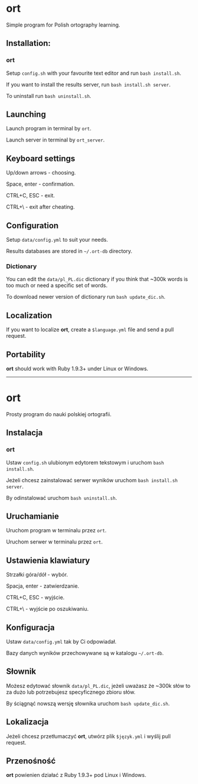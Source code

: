 ort
===

Simple program for Polish ortography learning.

## Installation:

### ort

Setup `config.sh` with your favourite text editor and run `bash install.sh`.

If you want to install the results server, run `bash install.sh server`.

To uninstall run `bash uninstall.sh`.

## Launching

Launch program in terminal by `ort`.

Launch server in terminal by `ort_server`.

## Keyboard settings

Up/down arrows - choosing.

Space, enter - confirmation.

CTRL+C, ESC - exit.

CTRL+\ - exit after cheating.

## Configuration

Setup `data/config.yml` to suit your needs.

Results databases are stored in `~/.ort-db` directory.

### Dictionary

You can edit the `data/pl_PL.dic` dictionary if you think that ~300k
words is too much or need a specific set of words.

To download newer version of dictionary run `bash update_dic.sh`.

## Localization

If you want to localize **ort**, create a `$language.yml` file and send a
pull request.

## Portability

**ort** should work with Ruby 1.9.3+ under Linux or Windows.

---

ort
===

Prosty program do nauki polskiej ortografii.

## Instalacja

### ort

Ustaw `config.sh` ulubionym edytorem tekstowym i uruchom `bash install.sh`.

Jeżeli chcesz zainstalować serwer wyników uruchom `bash install.sh server`.

By odinstalować uruchom `bash uninstall.sh`.

## Uruchamianie

Uruchom program w terminalu przez `ort`.

Uruchom serwer w terminalu przez `ort`.

## Ustawienia klawiatury

Strzałki góra/dół - wybór.

Spacja, enter - zatwierdzanie.

CTRL+C, ESC - wyjście.

CTRL+\ - wyjście po oszukiwaniu.

## Konfiguracja

Ustaw `data/config.yml` tak by Ci odpowiadał.

Bazy danych wyników przechowywane są w katalogu `~/.ort-db`.

## Słownik

Możesz edytować słownik `data/pl_PL.dic`, jeżeli uważasz że ~300k słów to za dużo lub potrzebujesz specyficznego zbioru słów.

By ściągnąć nowszą wersję słownika uruchom `bash update_dic.sh`.

## Lokalizacja

Jeżeli chcesz przetłumaczyć **ort**, utwórz plik `$język.yml` i wyślij pull request.

## Przenośność

**ort** powienien działać z Ruby 1.9.3+ pod Linux i Windows.

